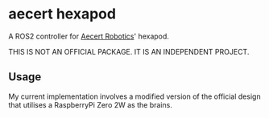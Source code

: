 # aecert hexapod

A ROS2 controller for [Aecert Robotics](https://github.com/Ryan-Mirch/Aecerts_Hexapod_V1/tree/main)' hexapod.

THIS IS NOT AN OFFICIAL PACKAGE. IT IS AN INDEPENDENT PROJECT.

## Usage ##

My current implementation involves a modified version of the official design that utilises a RaspberryPi Zero 2W as the brains.